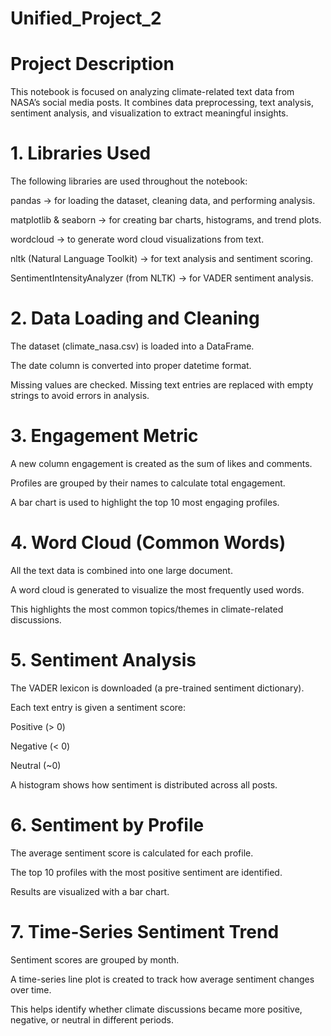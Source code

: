 # Unified_Project_2

# Project Description
This notebook is focused on analyzing climate-related text data from NASA’s social media posts. It combines data preprocessing, text analysis, sentiment analysis, and visualization to extract meaningful insights.

# 1. Libraries Used

The following libraries are used throughout the notebook:

pandas → for loading the dataset, cleaning data, and performing analysis.

matplotlib & seaborn → for creating bar charts, histograms, and trend plots.

wordcloud → to generate word cloud visualizations from text.

nltk (Natural Language Toolkit) → for text analysis and sentiment scoring.

SentimentIntensityAnalyzer (from NLTK) → for VADER sentiment analysis.

# 2. Data Loading and Cleaning

The dataset (climate_nasa.csv) is loaded into a DataFrame.

The date column is converted into proper datetime format.

Missing values are checked. Missing text entries are replaced with empty strings to avoid errors in analysis.

# 3. Engagement Metric

A new column engagement is created as the sum of likes and comments.

Profiles are grouped by their names to calculate total engagement.

A bar chart is used to highlight the top 10 most engaging profiles.

# 4. Word Cloud (Common Words)

All the text data is combined into one large document.

A word cloud is generated to visualize the most frequently used words.

This highlights the most common topics/themes in climate-related discussions.

# 5. Sentiment Analysis

The VADER lexicon is downloaded (a pre-trained sentiment dictionary).

Each text entry is given a sentiment score:

Positive (> 0)

Negative (< 0)

Neutral (~0)

A histogram shows how sentiment is distributed across all posts.

# 6. Sentiment by Profile

The average sentiment score is calculated for each profile.

The top 10 profiles with the most positive sentiment are identified.

Results are visualized with a bar chart.

# 7. Time-Series Sentiment Trend

Sentiment scores are grouped by month.

A time-series line plot is created to track how average sentiment changes over time.

This helps identify whether climate discussions became more positive, negative, or neutral in different periods.
